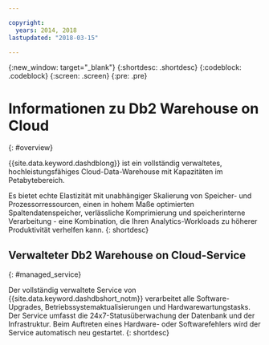 ```yaml
---

copyright:
  years: 2014, 2018
lastupdated: "2018-03-15"

---
```


<!-- Attribute definitions --> 
{:new_window: target="_blank"}
{:shortdesc: .shortdesc}
{:codeblock: .codeblock}
{:screen: .screen}
{:pre: .pre}

# Informationen zu Db2 Warehouse on Cloud
{: #overview}

{{site.data.keyword.dashdblong}} ist ein vollständig verwaltetes, hochleistungsfähiges Cloud-Data-Warehouse mit Kapazitäten im Petabytebereich.

Es bietet echte Elastizität mit unabhängiger Skalierung von Speicher- und Prozessorressourcen, einen in hohem Maße optimierten Spaltendatenspeicher, verlässliche Komprimierung und speicherinterne Verarbeitung - eine Kombination, die Ihren Analytics-Workloads zu höherer Produktivität verhelfen kann.
{: shortdesc}

## Verwalteter Db2 Warehouse on Cloud-Service
{: #managed_service}

Der vollständig verwaltete Service von {{site.data.keyword.dashdbshort_notm}} verarbeitet alle Software-Upgrades, Betriebssystemaktualisierungen und Hardwarewartungstasks. Der Service umfasst die 24x7-Statusüberwachung der Datenbank und der Infrastruktur. Beim Auftreten eines Hardware- oder Softwarefehlers wird der Service automatisch neu gestartet.
{: shortdesc}

<!-- ## User management
{: #user_mgmt}

Management of users that were given access to the database is the sole responsibility of the user or users with the administrator role. The administrator has the responsibility to manage how other users in your organization access your database. This capability does not apply to the Entry plan.
{: shortdesc}

The database administrator role manages the following types of user access: 
* Web console. From the web console, users can run queries against the database.
* Database. The administrator can grant granular access permissions to the database, including only being able to access certain tables, schemas, or even rows or columns. 

For more information about user management, see [Database user management ![External link icon](../../icons/launch-glyph.svg "External link icon")](https://www.ibm.com/support/knowledgecenter/SS6NHC/com.ibm.swg.im.dashdb.security.doc/doc/user_mgmnt.html){:new_window} -->

<!-- ## Flexible scaling
{: #scale}

Independent scaling of storage and compute cores.

Before provisioning your Flex Performance system, you adjust your anticipated storage and compute cores, then submit your choices.
{: shortdesc}

After your system is provisioned and whenever your needs change, you can adjust your compute cores up or down, and increase your storage. RAM is allocated proportionally as the number of compute cores is changed. A compute cores change results in a short system downtime. You can schedule the downtime to occur at a time that is more convenient or start the compute cores change immediately. Storage changes do not incur any downtime. -->

<!-- ## Backup and restore
{: #br}

An encrypted backup on the full {{site.data.keyword.dashdbshort_notm}} database is done once per day. For the Flex Performance plan, the last 7 daily backup snapshots are retained. For SMP and MPP plans, the last 2 daily backups are retained.
{: shortdesc}

In the Flex Performance plan, you can schedule your backups to run when it's most convenient and you can restore your database from any of your retained backup snapshots at any time that you choose. Your system is up and running within an hour. -->

<!-- In the case of the SMP and MPP plans, the retained backups are used exclusively by IBM for only system recovery purposes in the event of a disaster or system loss. A request to restore your database from a backup is not supported. You can export your data using Db2 tools such as IBM Data Studio or by using the **db2 export** command. -->

<!-- ## High availability (HA): Flex Performance plan
{: #ha_flex}

If an unexpected node failure does occur, your Flex Performance MPP cluster is brought back to full capacity after a short downtime due to using the IBM Container Service (based on Kubernetes). Nodes from a pool are used to move the failed node entities. 
{: shortdesc}

### Compute HA
{: #compute_ha}

Any node failure is immediately detected by the container service. The containers and pods that were running in the failed node are scheduled to a new node from a pool of nodes. The system is back to 100% normal operation after a short downtime.

### Storage HA
{: #storage_ha}

Your storage is configured with a dual-parity RAID6 implementation that provides protection against double disk failures in the same RAID group for high performance and highly available storage for your system.

### Network HA
{: #net_ha}

Network connections are made highly available by provisioning your service with a redundant network interface card (NIC). 

If the container service detects a network issue, pods and containers can automatically restart after a short downtime. -->

<!-- ## High availability (HA): SMP and MPP plans
{: #ha_smp_mpp}

**To do:** I need info about how HA is provided on other SMP and MPP plans.

{: shortdesc} -->


<!-- ## Plans and configurations
{: #plans_cfgs}

You can choose a {{site.data.keyword.dashdbshort_notm}} plan that is configured and optimized for the work that you need to do:
{: shortdesc}

   * An entry plan to try things out
   * A Flex Performance plan in which you can independently scale storage and compute resources
   * Small, medium, and large plans for production
   * MPP configurations for parallel processing
   * Plans configured for High Availability or for Oracle compatibility
   * And more ...

View available plans in the {{site.data.keyword.Bluemix}} catalog:
   * Plans configured for data warehouse and online analytical processing (OLAP) workloads: [{{site.data.keyword.dashdbshort_notm}}](https://console.bluemix.net/catalog/services/db2-warehouse){:new_window} -->
<!--   * Plans configured for high-speed, transactional processing (OLTP): [{{site.data.keyword.dashdbshort_notm}} for Transactions](https://console.ng.bluemix.net/catalog/services/dashdb-for-transactions-sql-database){:new_window} -->

<!-- If you don't see a configuration in the catalog that you need, contact [{{site.data.keyword.IBM_notm}} Sales ![External link icon](../../icons/launch-glyph.svg "External link icon")](https://www.ibm.com/connect/ibm/us/en/?lnk=fcw){:new_window} to discuss other options. -->

<!-- ## Provisioning of Db2 Warehouse on Cloud
{: #whse_provision}

The {{site.data.keyword.dashdbshort_notm}} database can be provisioned on {{site.data.keyword.BluSoftlayer_full}} and for AWS.
{: shortdesc}

If you want to have the data warehouse provisioned for AWS, select the **MPP Small for AWS** plan. -->

<!-- ## Loading data
{: #load}

You can load data from a data file in a delimited format such as CSV or TXT located on a local network, an object store (Amazon S3 or IBM Cloud Object Storage (formerly SoftLayer Swift)), or a Db2® server. You can also populate a database instance with data directly from a Cloudant® database or by performing a load process from an application such as InfoSphere® DataStage®.
{: shortdesc}

* [Loading data from PureData System for Analytics (Netezza) ![External link icon](../../icons/launch-glyph.svg "External link icon")](https://lift.ng.bluemix.net/#docs){:new_window}
* [Loading data from Oracle ![External link icon](../../icons/launch-glyph.svg "External link icon")](https://lift.ng.bluemix.net/#docs){:new_window}
* [Loading data from SQL Server ![External link icon](../../icons/launch-glyph.svg "External link icon")](https://lift.ng.bluemix.net/#docs){:new_window}
* [Loading a CSV file ![External link icon](../../icons/launch-glyph.svg "External link icon")](https://lift.ng.bluemix.net/#docs){:new_window}
* [Loading data from Amazon S3 ![External link icon](../../icons/launch-glyph.svg "External link icon")](https://www.ibm.com/support/knowledgecenter/SS6NHC/com.ibm.swg.im.dashdb.doc/learn_how/s3.html){:new_window}
* [Loading data from IBM Cloud Object Storage (formerly SoftLayer Swift) ![External link icon](../../icons/launch-glyph.svg "External link icon")](https://www.ibm.com/support/knowledgecenter/SS6NHC/com.ibm.swg.im.dashdb.doc/learn_how/loaddata_swift.html){:new_window} -->

<!-- ## Connecting
{: #connect}

You can connect command-line interfaces, IBM® or third-party applications or tools, or apps that you create to your Db2® database. 
{: shortdesc}

### Prerequisites
{: #connect_prereq}

Before you can connect to your Db2 managed service database, complete the [prerequisites ![External link icon](../../icons/launch-glyph.svg "External link icon")](https://www.ibm.com/support/knowledgecenter/SS6NHC/com.ibm.swg.im.dashdb.doc/connecting/connecting_applications_to_dashdb_database.html){:new_window}.
{: shortdesc}

### Configuring your environment
{: #cfg_env}

To connect local applications and tools to your Db2 database, you need to [configure your environment ![External link icon](../../icons/launch-glyph.svg "External link icon")](https://www.ibm.com/support/knowledgecenter/SS6NHC/com.ibm.swg.im.dashdb.doc/connecting/connect_driver_package_config.html){:new_window}. 
{: shortdesc}

### Connecting programmatically
{: #conx_prgrm}

You can use common programming languages to create applications that connect to a Db2 database.
{: shortdesc}

* [Java ![External link icon](../../icons/launch-glyph.svg "External link icon"){}{:new_window}
* [JDBC ![External link icon](../../icons/launch-glyph.svg "External link icon")](https://www.ibm.com/support/knowledgecenter/SS6NHC/com.ibm.swg.im.dashdb.doc/connecting/connect_connecting_jdbc_applications.html){:new_window}
* [ODBC ![External link icon](../../icons/launch-glyph.svg "External link icon")](https://www.ibm.com/support/knowledgecenter/SS6NHC/com.ibm.swg.im.dashdb.doc/connecting/connect_connecting_cli_and_odbc_applications.html){:new_window}
* [.NET ![External link icon](../../icons/launch-glyph.svg "External link icon")](https://www.ibm.com/support/knowledgecenter/SS6NHC/com.ibm.swg.im.dashdb.doc/connecting/connect_connecting__net_applications.html){:new_window}
* [PHP ![External link icon](../../icons/launch-glyph.svg "External link icon")](https://www.ibm.com/support/knowledgecenter/SS6NHC/com.ibm.swg.im.dashdb.doc/connecting/connect_connecting_php.html){:new_window}

### Connecting apps and tools
{: #conx_apps_tools}

You can also connect external applications and tools to {{site.data.keyword.dashdbshort_notm}} and use them to further manage or analyze your data. For example:
   * Connect your {{site.data.keyword.Bluemix_short}} applications that need an analytics database.
   * Connect from DSX
   * [Connect {{site.data.keyword.IBM_notm}} InfoSphere® Data Architect to design and deploy your database schema. ![External link icon](../../icons/launch-glyph.svg "External link icon")](https://www.ibm.com/support/knowledgecenter/SS6NHC/com.ibm.swg.im.dashdb.doc/connecting/connect_connecting_ibm_data_architect.html){:new_window} -->
<!--   * Connect Esri ArcGIS to perform geospatial analytics and map publishing with your data. -->
<!--   * [Connect an {{site.data.keyword.IBM_notm}} Cognos® server to run Cognos reports against your data. ![External link icon](../../icons/launch-glyph.svg "External link icon")](https://www.ibm.com/support/knowledgecenter/SS6NHC/com.ibm.swg.im.dashdb.doc/connecting/connect_connecting_cognos.html){:new_window}
   * Connect SQL-based tools such as Tableau or Microsoft Excel to manipulate, analyze, or visualize your data. 
       * [Tableau ![External link icon](../../icons/launch-glyph.svg "External link icon")](https://www.ibm.com/support/knowledgecenter/SS6NHC/com.ibm.swg.im.dashdb.doc/connecting/connect_connecting_tableau.html){:new_window}
       * [Microsoft Excel ![External link icon](../../icons/launch-glyph.svg "External link icon")](https://www.ibm.com/support/knowledgecenter/SS6NHC/com.ibm.swg.im.dashdb.doc/connecting/connect_connecting_excel.html){:new_window}
   * [Connect Aginity Workbench to migrate Netezza® data models and data to {{site.data.keyword.dashdbshort_notm}}. ![External link icon](../../icons/launch-glyph.svg "External link icon")](https://www.ibm.com/support/knowledgecenter/SS6NHC/com.ibm.swg.im.dashdb.doc/connecting/connect_connecting_aginity.html){:new_window} -->

<!-- ## Data visualization
{: #visualize}

Connecting Looker to Db2 Warehouse
Connecting Tableau to Db2 Warehouse
Connecting Watson Analytics...
Connecting Cognos Analytics... -->

<!-- ## Local development
{: #local_dev}

If you want to set up a local Db2 development environment, you can use [IBM Db2 Warehouse Developer-C for Non-Production ![External link icon](../../icons/launch-glyph.svg "External link icon")](https://store.docker.com/images/ibm-db2-warehouse-dev){:new_window} that is available from Docker Store.
{: shortdesc}

For prerequisites and installation instructions, select the link for your operating system: 

* [Windows and Macintosh ![External link icon](../../icons/launch-glyph.svg "External link icon")](https://www.ibm.com/support/knowledgecenter/en/SS6NHC/com.ibm.swg.im.dashdb.doc/admin/local_prereqs-Winmac_using_Linux.html){:new_window}
* [Linux ![External link icon](../../icons/launch-glyph.svg "External link icon")](https://www.ibm.com/support/knowledgecenter/en/SS6NHC/com.ibm.swg.im.dashdb.doc/admin/local_prereqs-Linux.html){:new_window} -->

<!-- ## Communities
{: #communities}

There are user-driven communities that you can join for information, tutorials, discussions, and help from professional Db2 users. And it's free to join!
{: shortdesc}

* [International Db2 Users Group (IDUG) ![External link icon](../../icons/launch-glyph.svg "External link icon")](https://www.idug.org/){:new_window} IDUG® is an independent, not-for-profit, user-run organization whose mission is to support and strengthen the information services community by providing the highest quality education and services designed to promote the effective utilization of Db2.
* [Db2 Community on developerWorks ![External link icon](../../icons/launch-glyph.svg "External link icon")](https://developer.ibm.com/data/db2/){:new_window} A Db2 developer community.
* [Stack Overflow ![External link icon](../../icons/launch-glyph.svg "External link icon")](https://stackoverflow.com/users/login?ssrc=anon_ask&returnurl=https%3a%2f%2fstackoverflow.com%2fquestions%2fask%3ftags%3ddashdb){:new_window} A support forum and community for developers. -->

